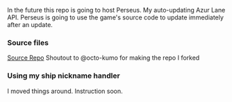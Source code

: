 In the future this repo is going to host Perseus. My auto-updating Azur Lane API. Perseus is going to use the game's source code to update immediately after an update.

### Source files
[Source Repo](https://github.com/Drakomire/perseus-data)
Shoutout to @octo-kumo for making the repo I forked 

### Using my ship nickname handler
I moved things around. Instruction soon.
